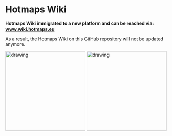 # Hotmaps Wiki


**Hotmaps Wiki immigrated to a new platform and can be reached via: www.wiki.hotmaps.eu**


As a result, the Hotmaps Wiki on this GitHub repository will not be updated anymore. 


<img src="https://www.hotmaps-project.eu/wp-content/uploads/2017/02/logo.svg" alt="drawing" width="250"/>

<img src="https://europa.eu/european-union/sites/europaeu/files/docs/body/flag_yellow_high.jpg" alt="drawing" width="250"/>
